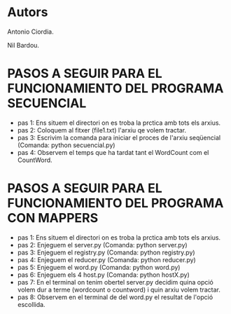 # Autors
Antonio Ciordia.

Nil Bardou. 

# PASOS A SEGUIR PARA EL FUNCIONAMIENTO DEL PROGRAMA SECUENCIAL
- pas 1: Ens situem el directori on es troba la prctica amb tots els arxius.
- pas 2: Coloquem al fitxer (file1.txt) l'arxiu qe volem tractar.
- pas 3: Escrivim la comanda para iniciar el proces de l'arxiu seqüencial 
(Comanda: python secuencial.py)
- pas 4: Observem el temps que ha tardat tant el WordCount com el CountWord. 

# PASOS A SEGUIR PARA EL FUNCIONAMIENTO DEL PROGRAMA CON MAPPERS
- pas 1: Ens situem el directori on es troba la prctica amb tots els arxius.
- pas 2: Enjeguem el server.py (Comanda: python server.py)
- pas 3: Enjeguem el registry.py (Comanda: python registry.py)
- pas 4: Enjeguem el reducer.py (Comanda: python reducer.py)
- pas 5: Enjeguem el word.py (Comanda: python word.py)
- pas 6: Enjeguem els 4 host.py (Comanda: python hostX.py)
- pas 7: En el terminal on tenim obertel server.py decidim quina opció volem dur a terme (wordcount o countword) i quin arxiu volem tractar.
- pas 8: Observem en el terminal de del word.py el resultat de l'opció escollida. 
